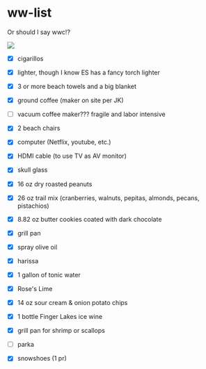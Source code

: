 # ww-list

Or should I say wwc!? 

![](https://media0.giphy.com/media/l4JyQJQ2e60y0gTN6/giphy.gif)

- [x] cigarillos
- [x] lighter, though I know ES has a fancy torch lighter
- [x] 3 or more beach towels and a big blanket
- [x] ground coffee (maker on site per JK)
- [ ] vacuum coffee maker??? fragile and labor intensive
- [x] 2 beach chairs
- [x] computer (Netflix, youtube, etc.)
- [x] HDMI cable (to use TV as AV monitor)
- [x] skull glass
- [x] 16 oz dry roasted peanuts
- [x] 26 oz trail mix (cranberries, walnuts, pepitas, almonds, pecans, pistachios)
- [x] 8.82 oz butter cookies coated with dark chocolate
- [x] grill pan
- [x] spray olive oil
- [x] harissa
- [x] 1 gallon of tonic water
- [x] Rose's Lime
- [x] 14 oz sour cream & onion potato chips
- [x] 1 bottle Finger Lakes ice wine 
- [x] grill pan for shrimp or scallops
- [ ] parka
- [x] snowshoes (1 pr)
 

